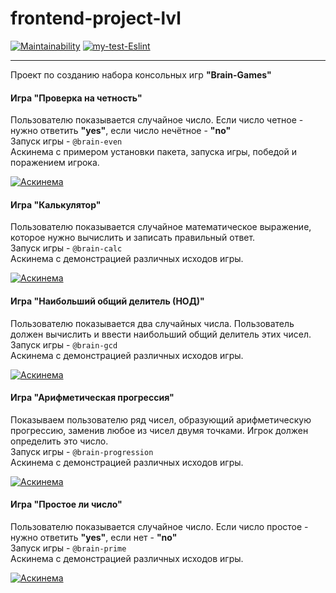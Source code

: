 # frontend-project-lvl
[![Maintainability](https://api.codeclimate.com/v1/badges/a9255ac16423ecf29bd4/maintainability)](https://codeclimate.com/github/gloomysergei/frontend-project-lvl1/maintainability)
[![my-test-Eslint](https://github.com/gloomysergei/frontend-project-lvl1/workflows/my-test-Eslint/badge.svg)](https://github.com/gloomysergei/frontend-project-lvl1/actions)
* * *
Проект по созданию набора консольных игр **"Brain-Games"**

#### **Игра "Проверка на четность"**
Пользователю показывается случайное число. Если число четное - нужно ответить **"yes"**, если число нечётное - **"no"**   
Запуск игры - `@brain-even`   
Аскинема с примером установки пакета, запуска игры, победой и поражением игрока.   

[![Аскинема](https://asciinema.org/a/320557.svg)](https://asciinema.org/a/320557)

#### **Игра "Калькулятор"**
Пользователю показывается случайное математическое выражение, которое нужно вычислить и записать правильный ответ.  
Запуск игры - `@brain-calc`  
Аскинема с демонстрацией различных исходов игры.   

[![Аскинема](https://asciinema.org/a/h3meAYyxfcHTKJ5skTGvSQE5U.svg)](https://asciinema.org/a/h3meAYyxfcHTKJ5skTGvSQE5U)

#### **Игра "Наибольший общий делитель (НОД)"**   
Пользователю показывается два случайных числа. Пользователь должен вычислить и ввести наибольший общий делитель этих чисел.
Запуск игры - `@brain-gcd`  
Аскинема с демонстрацией различных исходов игры. 

[![Аскинема](https://asciinema.org/a/OjS6A46V5QKxO2EXYqne1dx51.svg)](https://asciinema.org/a/OjS6A46V5QKxO2EXYqne1dx51.svg)

#### **Игра "Арифметическая прогрессия"**  
Показываем пользователю  ряд чисел, образующий арифметическую прогрессию, заменив любое из чисел двумя точками. Игрок должен определить это число.   
Запуск игры - `@brain-progression`  
Аскинема с демонстрацией различных исходов игры. 

[![Аскинема](https://asciinema.org/a/N7qtJT8fV2DAVDMwtH6y1hDRe.svg)](https://asciinema.org/a/N7qtJT8fV2DAVDMwtH6y1hDRe)   

#### **Игра "Простое ли число"**   
Пользователю показывается случайное число. Если число простое - нужно ответить **"yes"**, если нет - **"no"**   
Запуск игры - `@brain-prime`  
Аскинема с демонстрацией различных исходов игры.  
   
[![Аскинема](https://asciinema.org/a/9mflQQWaYkHSdNgB1vvilTFNg.svg)](https://asciinema.org/a/9mflQQWaYkHSdNgB1vvilTFNg) 